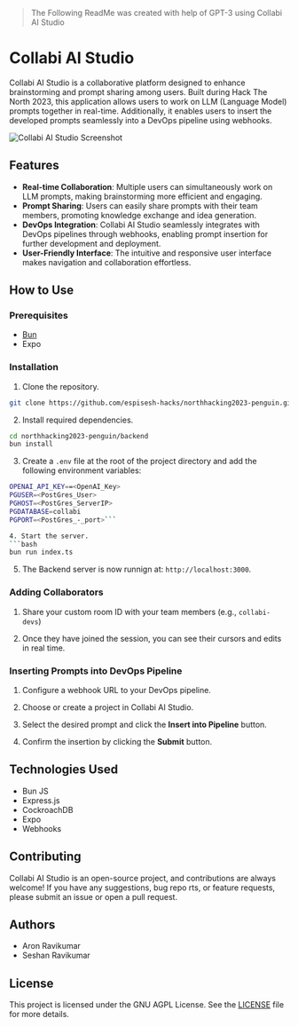 > The Following ReadMe was created with help of GPT-3 using Collabi AI Studio
# Collabi AI Studio

Collabi AI Studio is a collaborative platform designed to enhance brainstorming and prompt sharing among users. Built during Hack The North 2023, this application allows users to work on LLM (Language Model) prompts together in real-time. Additionally, it enables users to insert the developed prompts seamlessly into a DevOps pipeline using webhooks.
                                                                                                                        
![Collabi AI Studio Screenshot](screenshot.png)
## Features
- **Real-time Collaboration**: Multiple users can simultaneously work on LLM prompts, making brainstorming more efficient and engaging.
- **Prompt Sharing**: Users can easily share prompts with their team members, promoting knowledge exchange and idea generation.
- **DevOps Integration**: Collabi AI Studio seamlessly integrates with DevOps pipelines through webhooks, enabling prompt insertion for further development and deployment.
- **User-Friendly Interface**: The intuitive and responsive user interface makes navigation and collaboration effortless.
                                                                                                                        
## How to Use

### Prerequisites
- [Bun](https://bun.sh)
- Expo
### Installation
1. Clone the repository.
```bash
git clone https://github.com/espisesh-hacks/northhacking2023-penguin.git
```
2. Install required dependencies.
```bash
cd northhacking2023-penguin/backend
bun install
```

3. Create a `.env` file at the root of the project directory and add the following environment variables:
```bash
OPENAI_API_KEY==<OpenAI_Key>
PGUSER=<PostGres_User>
PGHOST=<PostGres_ServerIP>
PGDATABASE=collabi
PGPORT=<PostGres_-_port>```

4. Start the server.
```bash
bun run index.ts
```

5. The Backend server is now runnign at: `http://localhost:3000`.

### Adding Collaborators

1. Share your custom room ID with your team members (e.g., `collabi-devs`)

2. Once they have joined the session, you can see their cursors and edits in real time.

### Inserting Prompts into DevOps Pipeline
1. Configure a webhook URL to your DevOps pipeline.

2. Choose or create a project in Collabi AI Studio.

3. Select the desired prompt and click the **Insert into Pipeline** button.

4. Confirm the insertion by clicking the **Submit** button.

## Technologies Used

- Bun JS
- Express.js
- CockroachDB
- Expo
- Webhooks

## Contributing

Collabi AI Studio is an open-source project, and contributions are always welcome! If you have any suggestions, bug repo
rts, or feature requests, please submit an issue or open a pull request.

## Authors

- Aron Ravikumar
- Seshan Ravikumar

## License

This project is licensed under the GNU AGPL License. See the [LICENSE](LICENSE) file for more details.